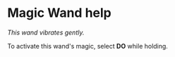 # Magic Wand help

*This wand vibrates gently.*

To activate this wand's magic, select **DO** while holding.
